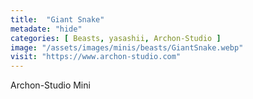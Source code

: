 ```yaml
---
title:  "Giant Snake"
metadate: "hide"
categories: [ Beasts, yasashii, Archon-Studio ]
image: "/assets/images/minis/beasts/GiantSnake.webp"
visit: "https://www.archon-studio.com"
---
```

Archon-Studio Mini